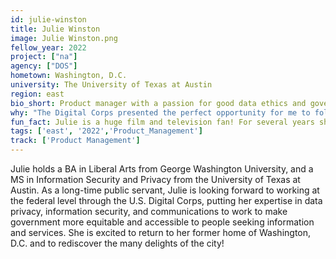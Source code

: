 ```yaml
---
id: julie-winston
title: Julie Winston
image: Julie Winston.png
fellow_year: 2022
project: ["na"]
agency: ["DOS"]
hometown: Washington, D.C.
university: The University of Texas at Austin
region: east
bio_short: Product manager with a passion for good data ethics and governance. 
why: "The Digital Corps presented the perfect opportunity for me to follow a new career path, put my knowledge into specific practice, be a champion of good data ethics and governance, and to make a meaningful contribution for the benefit of the public and my community."
fun_fact: Julie is a huge film and television fan! For several years she hosted a Rob Reiner Film Festival for friends and fans, complete with screenings of the entire Rob Reiner directorial oeuvre, movie-related meals and snacks, and an Oscars-like “Meathead Awards” ceremony at the end. Rob Reiner was invited, and while he didn’t attend, he graciously sent a personal note expressing his surprise and delight to be honored in this way (and that he thought they were all a little nuts to be doing this.)
tags: ['east', '2022','Product_Management']
track: ['Product Management']
---
```


Julie holds a BA in Liberal Arts from George Washington University, and a MS in Information Security and Privacy from the University of Texas at Austin. As a long-time public servant, Julie is looking forward to working at the federal level through the U.S. Digital Corps, putting her expertise in data privacy, information security, and communications to work to make government more equitable and accessible to people seeking information and services. She is excited to return to her former home of Washington, D.C. and to rediscover the many delights of the city! 
